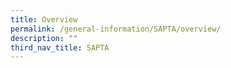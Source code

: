 ```yaml
---
title: Overview
permalink: /general-information/SAPTA/overview/
description: ""
third_nav_title: SAPTA
---
```

